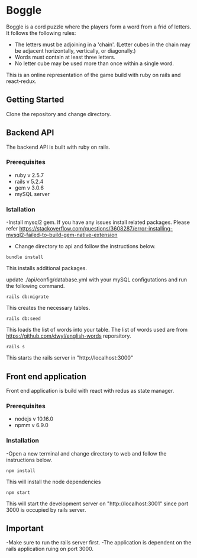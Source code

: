 # Boggle

Boggle is a cord puzzle where the players form a word from a frid of letters. It follows the following rules:
- The letters must be adjoining in a 'chain'. (Letter cubes in the chain may be adjacent horizontally, vertically, or diagonally.)
- Words must contain at least three letters.
- No letter cube may be used more than once within a single word.

This is an online representation of the game build with ruby on rails and react-redux.

## Getting Started

Clone the repository and change directory.

## Backend API

The backend API is built with ruby on rails.

### Prerequisites
- ruby v 2.5.7
- rails v 5.2.4
- gem v 3.0.6
- mySQL server

### Istallation

-Install mysql2 gem. If you have any issues install related packages. Please refer https://stackoverflow.com/questions/3608287/error-installing-mysql2-failed-to-build-gem-native-extension
- Change directory to api and follow the instructions below.

```
bundle install 
```
This installs additional packages.

update ./api/config/database.yml with your mySQL configutations and run the following command.

``` 
rails db:migrate
```
This creates the necessary tables.

```
rails db:seed
```
This loads the list of words into your table. The list of words used are from https://github.com/dwyl/english-words reporsitory.

```
rails s
```
This starts the rails server in "http://localhost:3000"

## Front end application

Front end application is build with react with redus as state manager.

### Prerequisites

- nodejs v 10.16.0
- npmm v 6.9.0

### Installation

-Open a new terminal and change directory to web and follow the instructions below.
``` 
npm install
```
This will install the node dependencies

```
npm start
```
This will start the development server on "http://localhost:3001" since port 3000 is occupied by rails server.

## Important

-Make sure to run the rails server first.
-The application is dependent on the rails application ruing on port 3000.